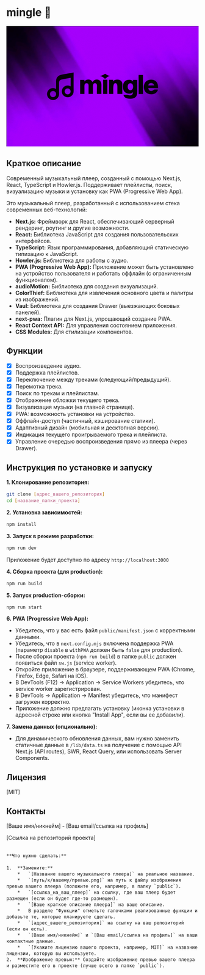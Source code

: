 
# mingle 🎵

[![Превью](/public/preview.png)](https://mingle.ti-web.ru)

## Краткое описание

Современный музыкальный плеер, созданный с помощью Next.js, React, TypeScript и Howler.js.  Поддерживает плейлисты, поиск, визуализацию музыки и установку как PWA (Progressive Web App).

Это музыкальный плеер, разработанный с использованием стека современных веб-технологий:

*   **Next.js:** Фреймворк для React, обеспечивающий серверный рендеринг, роутинг и другие возможности.
*   **React:** Библиотека JavaScript для создания пользовательских интерфейсов.
*   **TypeScript:**  Язык программирования, добавляющий статическую типизацию к JavaScript.
*   **Howler.js:**  Библиотека для работы с аудио.
*   **PWA (Progressive Web App):**  Приложение может быть установлено на устройство пользователя и работать оффлайн (с ограниченным функционалом).
*   **audioMotion:**  Библиотека для создания визуализаций.
*   **ColorThief:**  Библиотека для извлечения основного цвета и палитры из изображений.
*   **Vaul:**  Библиотека для создания Drawer (выезжающих боковых панелей).
*   **next-pwa:**  Плагин для Next.js, упрощающий создание PWA.
*   **React Context API:**  Для управления состоянием приложения.
*   **CSS Modules:**  Для стилизации компонентов.

## Функции

*   [x] Воспроизведение аудио.
*   [x] Поддержка плейлистов.
*   [x] Переключение между треками (следующий/предыдущий).
*   [x] Перемотка трека.
*   [x] Поиск по трекам и плейлистам.
*   [x] Отображение обложки текущего трека.
*   [x] Визуализация музыки (на главной странице).
*   [x] PWA: возможность установки на устройство.
*   [x] Оффлайн-доступ (частичный, кэширование статики).
*   [x] Адаптивный дизайн (мобильная и десктопная версии).
*   [x] Индикация текущего проигрываемого трека и плейлиста.
*   [x] Управление очередью воспроизведения прямо из плеера (через Drawer).

## Инструкция по установке и запуску

**1. Клонирование репозитория:**

```bash
git clone [адрес_вашего_репозитория]
cd [название_папки_проекта]
```

**2. Установка зависимостей:**

```bash
npm install
```

**3. Запуск в режиме разработки:**

```bash
npm run dev
```

Приложение будет доступно по адресу `http://localhost:3000` 

**4. Сборка проекта (для production):**

```bash
npm run build
```

**5. Запуск production-сборки:**

```bash
npm run start
```

**6. PWA (Progressive Web App):**

*   Убедитесь, что у вас есть файл `public/manifest.json` с корректными данными.
*   Убедитесь, что в `next.config.mjs` включена поддержка PWA (параметр `disable` в `withPWA` должен быть `false` для production).
*   После сборки проекта (`npm run build`) в папке `public` должен появиться файл `sw.js` (service worker).
*   Откройте приложение в браузере, поддерживающем PWA (Chrome, Firefox, Edge, Safari на iOS).
*   В DevTools (F12) -> Application -> Service Workers убедитесь, что service worker зарегистрирован.
*   В DevTools -> Application -> Manifest убедитесь, что манифест загружен корректно.
*   Приложение должно предлагать установку (иконка установки в адресной строке или кнопка "Install App", если вы ее добавили).

**7. Замена данных (опционально):**

*   Для динамического обновления данных, вам нужно заменить статичные данные в `/lib/data.ts` на получение с помощью API Next.js (API routes), SWR, React Query, или использовать Server Components.

## Лицензия

[MIT]

## Контакты

[Ваше имя/никнейм] - [Ваш email/ссылка на профиль]

[Ссылка на репозиторий проекта]
```

**Что нужно сделать:**

1.  **Замените:**
    *   `[Название вашего музыкального плеера]` на реальное название.
    *   `[путь/к/вашему/превью.png]` на путь к файлу изображения превью вашего плеера (положите его, например, в папку `public`).
    *   `[ссылка_на_ваш_плеер]` на ссылку, где ваш плеер будет размещен (если он будет где-то размещен).
    *   `[Ваше краткое описание плеера]` на ваше описание.
    *   В разделе "Функции" отметьте галочками реализованные функции и добавьте те, которые планируете сделать.
    *   `[адрес_вашего_репозитория]` на ссылку на ваш репозиторий (если он есть).
    *   `[Ваше имя/никнейм]` и `[Ваш email/ссылка на профиль]` на ваши контактные данные.
    *   `[Укажите лицензию вашего проекта, например, MIT]` на название лицензии, которую вы используете.
2.  **Изображение превью:** Создайте изображение превью вашего плеера и разместите его в проекте (лучше всего в папке `public`).


